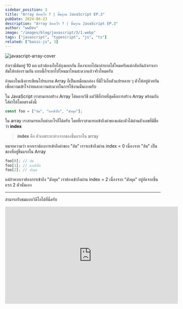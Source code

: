 ```yaml
---
sidebar_position: 3
title: "Array คืออะไร ? | พื้นฐาน JavaScript EP.3"
pubDate: 2024-06-23
description: "Array คืออะไร ? | พื้นฐาน JavaScript EP.3"
author: "wwDev"
image: "/images/blog/javascript/3/1.webp"
tags: ["javascript", "typescript", "js", "ts"]
related: ["basic-js", 3]
---
```


![javascript-array-cover](/images/blog/javascript/3/1.webp)

ถ้าเรามีส้มอยู่ 10 ผล แล้วต้องเก็บใส่ถุงแยกกัน ก็คงจะยกไปมาลำบากใช่ไหมครับแต่กลับกันถ้าเราเอาส้มใส่กล่องรวมกัน แบบนี้ก็จะยกไปไหนมาไหนสะดวกแล้วจริงไหมครับ

ถ้ามองในเชิงการเขียนโปรแกรม Array ก็เป็นเหมือนกล่อง ที่มีไว้เก็บตัวแปรหลาย ๆ ตัวให้อยู่ด้วยกัน เพื่อความเข้าใจง่ายและความสะดวกในการใช้งานนั่นเองครับ

ใน JavaScript เราสามารถสร้าง Array ได้หลายวิธี แต่วิธีที่ง่ายที่สุดคือการสร้าง Array พร้อมกับใส่ค่าให้โดยตรงดังนี้

```typescript
const foo = ["ส้ม", "แอปเปิล", "มังคุด"];
```

ใน array เราสามารถเก็บค่าอะไรก็ได้ครับ โดยที่เราสามารถเข้าถึงค่าของแต่ละตัวได้ผ่านตัวเลขที่มีชื่อว่า **index**

> **index** คือ ตัวเลขระยะห่างจากของชิ้นแรกใน array

หมายความว่า หากเราต้องการเข้าถึงค่าของ "ส้ม" เราจะเข้าถึงผ่าน index = 0 เนื่องจาก "ส้ม" เป็นของที่อยู่ชิ้นแรกใน Array

```typescript
foo[0]; // ส้ม
foo[1]; // แอปเปิล
foo[2]; // มังคุด
```

แต่ถ้าหากเราต้องการเข้าถึง "มังคุด" เราต้องเข้าถึงผ่าน index = 2 เนื่องจาก "มังคุด" อยู่ถัดจากชิ้นแรก 2 ตัวนั่นเอง

---

สามารถรับชมแบบวิดีโอได้ที่นี่ครับ

<iframe width="560" height="315" src="https://www.youtube.com/embed/5FrkfIBu6sA?si=kNY1lvngVOLqDNjg" title="YouTube video player" frameborder="0" allow="accelerometer; autoplay; clipboard-write; encrypted-media; gyroscope; picture-in-picture; web-share" referrerpolicy="strict-origin-when-cross-origin" allowfullscreen></iframe>
